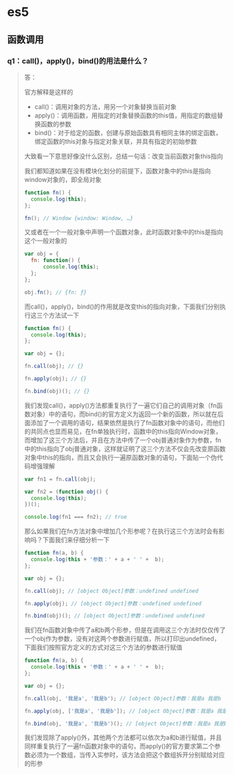 # es5

## 函数调用

### q1：call()，apply()，bind()的用法是什么？

>答：
>
>官方解释是这样的
>
>- call()：调用对象的方法，用另一个对象替换当前对象
>- apply()：调用函数，用指定的对象替换函数的this值，用指定的数组替换函数的参数
>- bind()：对于给定的函数，创建与原始函数具有相同主体的绑定函数，绑定函数的this对象与指定对象关联，并具有指定的初始参数
>
>大致看一下意思好像没什么区别，总结一句话：改变当前函数对象this指向
>
>我们都知道如果在没有模块化划分的前提下，函数对象中的this是指向window对象的，即全局对象
>
>```javascript
>function fn() {
>   console.log(this);
>};
>
>fn(); // Window {window: Window, …}
> ```
>
>又或者在一个一般对象中声明一个函数对象，此时函数对象中的this是指向这个一般对象的
>
>```javascript
>var obj = {
>   fn: function() {
>       console.log(this);
>   };
>};
>
>obj.fn(); // {fn: ƒ}
>```
>
>而call()，apply()，bind()的作用就是改变this的指向对象，下面我们分别执行这三个方法试一下
>
>```javascript
>function fn() {
>   console.log(this);
>};
>
>var obj = {};
>
>fn.call(obj); // {}
>
>fn.apply(obj); // {}
>
>fn.bind(obj)(); // {}
>```
>
>我们发现call()，apply()方法都重复执行了一遍它们自己的调用对象（fn函数对象）中的语句，而bind()的官方定义为返回一个新的函数，所以就在后面添加了一个调用的语句，结果依然是执行了fn函数对象中的语句，而他们的共同点也显而易见，在fn单独执行时，函数中的this指向Window对象，而增加了这三个方法后，并且在方法中传了一个obj普通对象作为参数，fn中的this指向了obj普通对象，这样就证明了这三个方法不仅会先改变原函数对象中this的指向，而且又会执行一遍原函数对象的语句，下面贴一个伪代码增强理解
>
>```javascript
>var fn1 = fn.call(obj);
>
>var fn2 = (function obj() {
>   console.log(this);
>})();
>
>console.log(fn1 === fn2); // true
>```
>
>那么如果我们在fn方法对象中增加几个形参呢？在执行这三个方法时会有影响吗？下面我们来仔细分析一下
>
>```javascript
>function fn(a, b) {
>   console.log(this + '参数：' + a + ' ' +  b);
>};
>
>var obj = {};
>
>fn.call(obj); // [object Object]参数：undefined undefined
>
>fn.apply(obj); // [object Object]参数：undefined undefined
>
>fn.bind(obj)(); // [object Object]参数：undefined undefined
>```
>
>我们在fn函数对象中传了a和b两个形参，但是在调用这三个方法时仅仅传了一个obj作为参数，没有对这两个参数进行赋值，所以打印出undefined，下面我们按照官方定义的方式对这三个方法的参数进行赋值
>
>```javascript
>function fn(a, b) {
>   console.log(this + '参数：' + a + ' ' +  b);
>};
>
>var obj = {};
>
>fn.call(obj, '我是a', '我是b'); // [object Object]参数：我是a 我是b
>
>fn.apply(obj, ['我是a', '我是b']); // [object Object]参数：我是a 我是b
>
>fn.bind(obj, '我是a', '我是b')(); // [object Object]参数：我是a 我是b
>```
>
>我们发现除了apply()外，其他两个方法都可以依次为a和b进行赋值，并且同样重复执行了一遍fn函数对象中的语句，而apply()的官方要求第二个参数必须为一个数组，当传入实参时，该方法会把这个数组拆开分别赋给对应的形参
